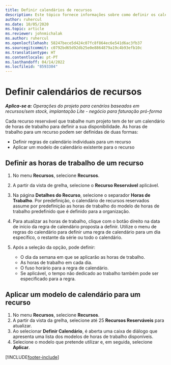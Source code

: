 ```yaml
---
title: Definir calendários de recursos
description: Este tópico fornece informações sobre como definir os calendários de horas de trabalho para os recursos no Project Operations.
author: ruhercul
ms.date: 10/05/2020
ms.topic: article
ms.reviewer: johnmichalak
ms.author: ruhercul
ms.openlocfilehash: 58247bece5d424c07fc8f864ec6e541d6ac3fb37
ms.sourcegitcommit: c0792bd65d92db25e0e8864879a19c4b93efb10c
ms.translationtype: HT
ms.contentlocale: pt-PT
ms.lasthandoff: 04/14/2022
ms.locfileid: "8593304"
---
```

# <a name="define-resource-calendars"></a>Definir calendários de recursos

_**Aplica-se a:** Operações do projeto para cenários baseados em recursos/sem stock, implantação Lite - negócio para faturação pró-forma_

Cada recurso reservável que trabalhe num projeto tem de ter um calendário de horas de trabalho para definir a sua disponibilidade. As horas de trabalho para um recurso podem ser definidas de duas formas: 

   - Definir regras de calendário individuais para um recurso
   - Aplicar um modelo de calendário existente para o recurso

## <a name="define-a-resources-working-hours"></a>Definir as horas de trabalho de um recurso

1. No menu **Recursos**, selecione **Recursos**.
2. A partir da vista de grelha, selecione o **Recurso Reservável** aplicável.
3. Na página **Detalhes do Recurso**, selecione o separador **Horas de Trabalho**. Por predefinição, o calendário de recursos reservados assume por predefinição as horas de trabalho do modelo de horas de trabalho predefinido que é definido para a organização.
4. Para atualizar as horas de trabalho, clique com o botão direito na data de início da regra de calendário proposta a definir. Utilize o menu de regras do calendário para definir uma regra de calendário para um dia específico, o restante da série ou todo o calendário.
5. Após a seleção da opção, pode definir:

    - O dia da semana em que se aplicarão as horas de trabalho.
    - As horas de trabalho em cada dia.
    - O fuso horário para a regra de calendário.
    - Se aplicável, o tempo não dedicado ao trabalho também pode ser especificado para a regra.

## <a name="applying-a-calendar-template-to-a-resource"></a>Aplicar um modelo de calendário para um recurso

1. No menu **Recursos**, selecione **Recursos**.
2. A partir da vista da grelha, selecione até 25 **Recursos Reserváveis** para atualizar.
3. Ao selecionar **Definir Calendário**, é aberta uma caixa de diálogo que apresenta uma lista dos modelos de horas de trabalho disponíveis.
4. Selecione o modelo que pretende utilizar e, em seguida, selecione **Aplicar**.


[!INCLUDE[footer-include](../includes/footer-banner.md)]